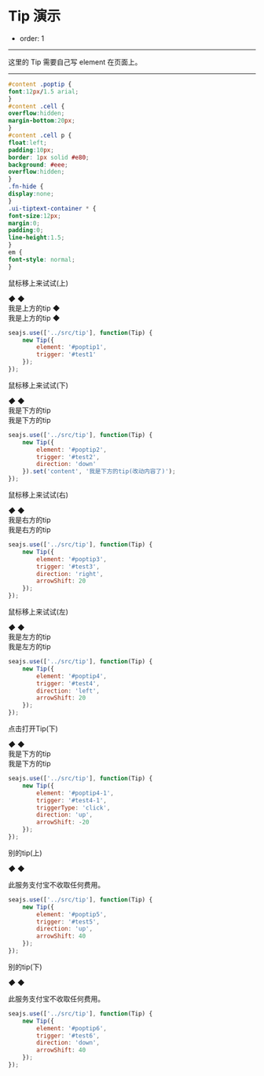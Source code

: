 # Tip 演示

- order: 1

---

这里的 Tip 需要自己写 element 在页面上。

---

`````css
#content .poptip {
font:12px/1.5 arial;
}
#content .cell {
overflow:hidden;
margin-bottom:20px;
}
#content .cell p {
float:left;
padding:10px;
border: 1px solid #e80;
background: #eee;
overflow:hidden;
}
.fn-hide {
display:none;
}
.ui-tiptext-container * {
font-size:12px;
margin:0;
padding:0;
line-height:1.5;
}
em {
font-style: normal;
}
`````
<link rel="stylesheet" href="https://a.alipayobjects.com/al/alice.components.ui-poptip-1.1-src.css" type="text/css" media="screen" charset="utf-8">
<link rel="stylesheet" href="https://a.alipayobjects.com/al/alice.components.ui-tiptext-1.3-src.css" type="text/css" media="screen" charset="utf-8">

<div class="cell">
    <p id="test1">鼠标移上来试试(上)</p>
</div>

<div class="examples">
<div class="ui-poptip" id="poptip1">
    <div class="ui-poptip-shadow">
    <div class="ui-poptip-container">
        <div class="ui-poptip-arrow ui-poptip-arrow-7">
            <em>◆</em>
            <span>◆</span>
        </div>                  
        <div class="ui-poptip-content" data-role="content">
            <div>我是上方的tip ◆</div>
            <div>我是上方的tip ◆</div>            
        </div>
    </div>
    </div>
</div>
</div>

````javascript
seajs.use(['../src/tip'], function(Tip) {
    new Tip({
        element: '#poptip1',    
        trigger: '#test1'
    });
});
````

<div class="cell">
    <p id="test2">鼠标移上来试试(下)</p>
</div>

<div class="examples">
<div class="ui-poptip fn-hide" id="poptip2">
    <div class="ui-poptip-shadow">
    <div class="ui-poptip-container">
        <div class="ui-poptip-arrow ui-poptip-arrow-11">
            <em>◆</em>
            <span>◆</span>
        </div>                  
        <div class="ui-poptip-content" data-role="content">
            <div>我是下方的tip</div>
            <div>我是下方的tip</div>       
        </div>
    </div>
    </div>
</div>
</div>

````javascript
seajs.use(['../src/tip'], function(Tip) {
    new Tip({
        element: '#poptip2',
        trigger: '#test2',
        direction: 'down'
    }).set('content', '我是下方的tip(改动内容了)');
});
````

<div class="cell">
    <p id="test3">鼠标移上来试试(右)</p>
</div>

<div class="examples">
<div class="ui-poptip fn-hide" id="poptip3">
    <div class="ui-poptip-shadow">
    <div class="ui-poptip-container">
        <div class="ui-poptip-arrow ui-poptip-arrow-10">
            <em>◆</em>
            <span>◆</span>
        </div>                  
        <div class="ui-poptip-content" data-role="content">
            <div>我是右方的tip</div>
            <div>我是右方的tip</div>
        </div>
    </div>
    </div>
</div>
</div>

````javascript
seajs.use(['../src/tip'], function(Tip) {
    new Tip({
        element: '#poptip3',
        trigger: '#test3',
        direction: 'right',
        arrowShift: 20
    });
});
````

<div class="cell">
    <p id="test4">鼠标移上来试试(左)</p>
</div>

<div class="examples">
<div class="ui-poptip fn-hide" id="poptip4">
    <div class="ui-poptip-shadow">
    <div class="ui-poptip-container">
        <div class="ui-poptip-arrow ui-poptip-arrow-2">
            <em>◆</em>
            <span>◆</span>
        </div>
        <div class="ui-poptip-content" data-role="content">
            <div>我是左方的tip</div>
            <div>我是左方的tip</div>
        </div>
    </div>
    </div>
</div>
</div>

````javascript
seajs.use(['../src/tip'], function(Tip) {
    new Tip({
        element: '#poptip4',
        trigger: '#test4',
        direction: 'left',
        arrowShift: 20
    });
});
````

<div class="cell">
    <p id="test4-1">点击打开Tip(下)</p>
</div>

<div class="examples">
<div class="ui-poptip fn-hide" id="poptip4-1">
    <div class="ui-poptip-shadow">
    <div class="ui-poptip-container">
        <div class="ui-poptip-arrow ui-poptip-arrow-5">
            <em>◆</em>
            <span>◆</span>
        </div>
        <div class="ui-poptip-content" data-role="content">
            <div>我是下方的tip</div>
            <div>我是下方的tip</div>
        </div>
    </div>
    </div>
</div>
</div>

````javascript
seajs.use(['../src/tip'], function(Tip) {
    new Tip({
        element: '#poptip4-1',
        trigger: '#test4-1',
        triggerType: 'click',
        direction: 'up',
        arrowShift: -20
    });
});
````

<div class="cell">
    <p id="test5">别的tip(上)</p>
</div>

<div class="examples">
<div id="poptip5" class="ui-tiptext-container ui-tiptext-container-message fn-hide">
    <div class="ui-tiptext-arrow ui-tiptext-arrowdown">
        <em>◆</em>
        <span>◆</span>
    </div>
    <p class="ui-tiptext ui-tiptext-message"><span class="ui-tiptext-icon"></span>此服务支付宝不收取任何费用。</p>
</div>
</div>

````javascript
seajs.use(['../src/tip'], function(Tip) {
    new Tip({
        element: '#poptip5',
        trigger: '#test5',
        direction: 'up',
        arrowShift: 40
    });
});
````

<div class="cell">
    <p id="test6">别的tip(下)</p>
</div>

<div class="examples">
<div id="poptip6" class="ui-tiptext-container ui-tiptext-container-warning fn-hide">
    <div class="ui-tiptext-arrow ui-tiptext-arrowup">
        <em>◆</em>
        <span>◆</span>
    </div>
    <p class="ui-tiptext ui-tiptext-warning"><span class="ui-tiptext-icon"></span>此服务支付宝不收取任何费用。</p>
</div>
</div>

````javascript
seajs.use(['../src/tip'], function(Tip) {
    new Tip({
        element: '#poptip6',
        trigger: '#test6',
        direction: 'down',
        arrowShift: 40
    });
});
````

